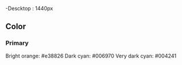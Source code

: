 -Descktop : 1440px

## Color

### Primary

Bright orange: #e38826
Dark cyan: #006970
Very dark cyan: #004241
